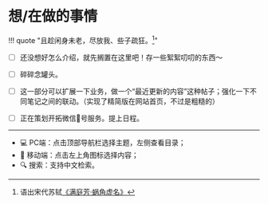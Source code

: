 # 想/在做的事情


!!! quote "且趁闲身未老，尽放我、些子疏狂。[^1]"

- [ ] 还没想好怎么介绍，就先搁置在这里吧！存一些絮絮叨叨的东西～
- [ ] 碎碎念罐头。
- [ ] 这一部分可以扩展一下业务，做一个“最近更新的内容”这种帖子；强化一下不同笔记之间的联动。（实现了精简版在网站首页，不过是粗糙的）
- [ ] 正在策划开拓微信👸号服务。提上日程。


---------------

- 💻 PC端：点击顶部导航栏选择主题，左侧查看目录；
- 📱 移动端：点击左上角图标选择内容；
- 🔍 搜索：支持中文检索。


[^1]: 语出宋代苏轼[《满庭芳·蜗角虚名》](https://www.gushici.net/shici/18/42811.html)
